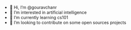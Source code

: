 - 👋 Hi, I’m @gouravchanr
- 👀 I’m interested in artificial intelligence
- 🌱 I’m currently learning cs101
- 💞️ I’m looking to contribute on some open sources projects
